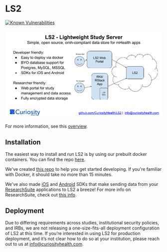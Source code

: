 # LS2

[![Known Vulnerabilities](https://snyk.io/test/github/CuriosityHealth/LS2/badge.svg?targetFile=requirements.txt)](https://snyk.io/test/github/CuriosityHealth/LS2?targetFile=requirements.txt)

![LS2 One Slider](LS2OneSlider.png)

For more information, see this [overview](https://docs.google.com/presentation/d/1UqnOsVaKgp0ok6S6UTEVnWIg81YDo3lim7F8XO7yR40).

## Installation

The easiest way to install and run LS2 is by using our prebuilt docker containers. You can find the repo [here](https://hub.docker.com/r/curiosityhealth/ls2/).

We've created [this repo](https://github.com/CuriosityHealth/LS2SampleDevConfig) to help you get started developing. If you're familiar with Docker, it should take no more than 15 minutes.

We've also made [iOS](https://github.com/CuriosityHealth/LS2SDK-iOS) and [Android](https://github.com/CuriosityHealth/LS2SDK-Android) SDKs that make sending data from your [ResearchSuite](https://github.com/ResearchSuite) applications to LS2 a breeze! For more info on ResearchSuite, check out [this info](https://github.com/ResearchSuite/Docs).

## Deployment

Due to differing requirements across studies, institutional security policies, and IRBs, we are not releasing a one-size-fits-all deployment configuration of LS2 at this time. If you’re interested in using LS2 for production deployment, and it’s not clear how to do so at your institution, please reach out to us at [info@curiosityhealth.com](mailto:info@curiosityhealth.com).
